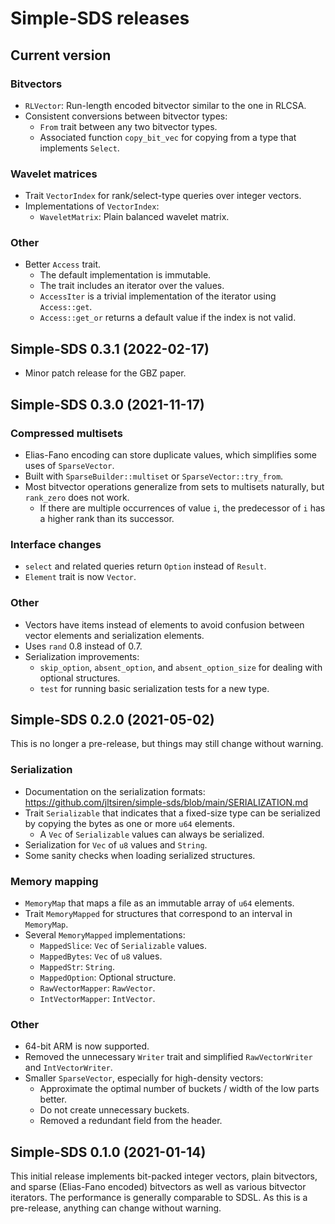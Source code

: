 # Simple-SDS releases

## Current version

### Bitvectors

* `RLVector`: Run-length encoded bitvector similar to the one in RLCSA.
* Consistent conversions between bitvector types:
  * `From` trait between any two bitvector types.
  * Associated function `copy_bit_vec` for copying from a type that implements `Select`.

### Wavelet matrices

* Trait `VectorIndex` for rank/select-type queries over integer vectors.
* Implementations of `VectorIndex`:
  * `WaveletMatrix`: Plain balanced wavelet matrix.

### Other

* Better `Access` trait.
  * The default implementation is immutable.
  * The trait includes an iterator over the values.
  * `AccessIter` is a trivial implementation of the iterator using `Access::get`.
  * `Access::get_or` returns a default value if the index is not valid.

## Simple-SDS 0.3.1 (2022-02-17)

* Minor patch release for the GBZ paper.

## Simple-SDS 0.3.0 (2021-11-17)

### Compressed multisets

* Elias-Fano encoding can store duplicate values, which simplifies some uses of `SparseVector`.
* Built with `SparseBuilder::multiset` or `SparseVector::try_from`.
* Most bitvector operations generalize from sets to multisets naturally, but `rank_zero` does not work.
  * If there are multiple occurrences of value `i`, the predecessor of `i` has a higher rank than its successor.

### Interface changes

* `select` and related queries return `Option` instead of `Result`.
* `Element` trait is now `Vector`.

### Other

* Vectors have items instead of elements to avoid confusion between vector elements and serialization elements.
* Uses `rand` 0.8 instead of 0.7.
* Serialization improvements:
  * `skip_option`, `absent_option`, and `absent_option_size` for dealing with optional structures.
  * `test` for running basic serialization tests for a new type.

## Simple-SDS 0.2.0 (2021-05-02)

This is no longer a pre-release, but things may still change without warning.

### Serialization

* Documentation on the serialization formats: https://github.com/jltsiren/simple-sds/blob/main/SERIALIZATION.md
* Trait `Serializable` that indicates that a fixed-size type can be serialized by copying the bytes as one or more `u64` elements.
  * A `Vec` of `Serializable` values can always be serialized.
* Serialization for `Vec` of `u8` values and `String`.
* Some sanity checks when loading serialized structures.

### Memory mapping

* `MemoryMap` that maps a file as an immutable array of `u64` elements.
* Trait `MemoryMapped` for structures that correspond to an interval in `MemoryMap`.
* Several `MemoryMapped` implementations:
  * `MappedSlice`: `Vec` of `Serializable` values.
  * `MappedBytes`: `Vec` of `u8` values.
  * `MappedStr`: `String`.
  * `MappedOption`:  Optional structure.
  * `RawVectorMapper`: `RawVector`.
  * `IntVectorMapper`: `IntVector`.

### Other

* 64-bit ARM is now supported.
* Removed the unnecessary `Writer` trait and simplified `RawVectorWriter` and `IntVectorWriter`.
* Smaller `SparseVector`, especially for high-density vectors:
  * Approximate the optimal number of buckets / width of the low parts better.
  * Do not create unnecessary buckets.
  * Removed a redundant field from the header.

## Simple-SDS 0.1.0 (2021-01-14)

This initial release implements bit-packed integer vectors, plain bitvectors, and sparse (Elias-Fano encoded) bitvectors as well as various bitvector iterators. The performance is generally comparable to SDSL. As this is a pre-release, anything can change without warning.
